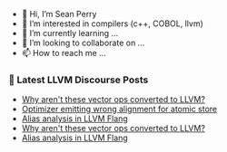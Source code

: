 - 👋 Hi, I’m Sean Perry
- 👀 I’m interested in compilers (c++, COBOL, llvm)
- 🌱 I’m currently learning ...
- 💞️ I’m looking to collaborate on ...
- 📫 How to reach me ...

<!---
s66perry/s66perry is a ✨ special ✨ repository because its `README.md` (this file) appears on your GitHub profile.
You can click the Preview link to take a look at your changes.
--->
### 📕 Latest LLVM Discourse Posts

<!-- DISCOURSE-LLVM:START -->
- [Why aren&#39;t these vector ops converted to LLVM?](https://discourse.llvm.org/t/why-arent-these-vector-ops-converted-to-llvm/67092#post_2)
- [Optimizer emitting wrong alignment for atomic store](https://discourse.llvm.org/t/optimizer-emitting-wrong-alignment-for-atomic-store/67073#post_3)
- [Alias analysis in LLVM Flang](https://discourse.llvm.org/t/alias-analysis-in-llvm-flang/62639?page=2#post_41)
- [Why aren&#39;t these vector ops converted to LLVM?](https://discourse.llvm.org/t/why-arent-these-vector-ops-converted-to-llvm/67092#post_1)
- [Alias analysis in LLVM Flang](https://discourse.llvm.org/t/alias-analysis-in-llvm-flang/62639?page=2#post_40)
<!-- DISCOURSE-LLVM:END -->
